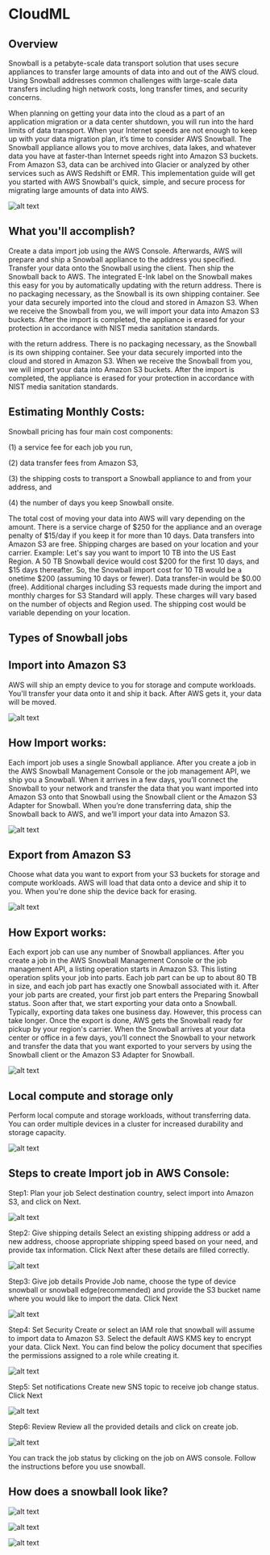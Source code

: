 # CloudML
##	Overview

Snowball is a petabyte-scale data transport solution that uses secure appliances to transfer large amounts of data into and out of the AWS cloud. Using Snowball addresses common challenges with large-scale data transfers including high network costs, long transfer times, and security concerns.

When planning on getting your data into the cloud as a part of an application migration or a data center shutdown, you will run into the hard limits of data transport. When your Internet speeds are not enough to keep up with your data migration plan, it’s time to consider AWS Snowball. The Snowball appliance allows you to move archives, data lakes, and whatever data you have at faster-than Internet speeds right into Amazon S3 buckets. From Amazon S3, data can be archived into Glacier or analyzed by other services such as AWS Redshift or EMR. This implementation guide will get you started with AWS Snowball's quick, simple, and secure process for migrating large amounts of data into AWS.

![alt text](https://github.com/Nitink-aws/CloudML/blob/master/Image/Architecture.png)
  
## What you'll accomplish?

Create a data import job using the AWS Console. Afterwards, AWS will prepare and ship a Snowball appliance to the address you specified.
Transfer your data onto the Snowball using the client. Then ship the Snowball back to AWS. The integrated E-Ink label on the Snowball makes this easy for you by automatically updating with the return address. There is no packaging necessary, as the Snowball is its own shipping container.
See your data securely imported into the cloud and stored in Amazon S3. When we receive the Snowball from you, we will import your data into Amazon S3 buckets. After the import is completed, the appliance is erased for your protection in accordance with NIST media sanitation standards.

with the return address. There is no packaging necessary, as the Snowball is its own shipping container.
See your data securely imported into the cloud and stored in Amazon S3. When we receive the Snowball from you, we will import your data into Amazon S3 buckets. After the import is completed, the appliance is erased for your protection in accordance with NIST media sanitation standards.

## Estimating Monthly Costs:

Snowball pricing has four main cost components: 

(1) a service fee for each job you run, 

(2) data transfer fees from Amazon S3, 

(3) the shipping costs to transport a Snowball appliance to and from your address, and 

(4) the number of days you keep Snowball onsite.

The total cost of moving your data into AWS will vary depending on the amount. There is a service charge of $250 for the appliance and an overage penalty of $15/day if you keep it for more than 10 days. Data transfers into Amazon S3 are free. Shipping charges are based on your location and your carrier.
Example: Let's say you want to import 10 TB into the US East Region. A 50 TB Snowball device would cost $200 for the first 10 days, and $15 days thereafter. So, the Snowball import cost for 10 TB would be a onetime $200 (assuming 10 days or fewer). Data transfer-in would be $0.00 (free). Additional charges including S3 requests made during the import and monthly charges for S3 Standard will apply. These charges will vary based on the number of objects and Region used. The shipping cost would be variable depending on your location.


##	Types of Snowball jobs
## Import into Amazon S3
AWS will ship an empty device to you for storage and compute workloads. You'll transfer your data onto it and ship it back. After AWS gets it, your data will be moved.

![alt text](https://github.com/Nitink-aws/CloudML/blob/master/Image/Image1.png)

## How Import works:
Each import job uses a single Snowball appliance. After you create a job in the AWS Snowball Management Console or the job management API, we ship you a Snowball. When it arrives in a few days, you’ll connect the Snowball to your network and transfer the data that you want imported into Amazon S3 onto that Snowball using the Snowball client or the Amazon S3 Adapter for Snowball. When you’re done transferring data, ship the Snowball back to AWS, and we’ll import your data into Amazon S3.

![alt text](https://github.com/Nitink-aws/CloudML/blob/master/Image/Image2.png)

## Export from Amazon S3
Choose what data you want to export from your S3 buckets for storage and compute workloads. AWS will load that data onto a device and ship it to you. When you're done ship the device back for erasing.

![alt text](https://github.com/Nitink-aws/CloudML/blob/master/Image/Image3.png)

## How Export works:
Each export job can use any number of Snowball appliances. After you create a job in the AWS Snowball Management Console or the job management API, a listing operation starts in Amazon S3. This listing operation splits your job into parts. Each job part can be up to about 80 TB in size, and each job part has exactly one Snowball associated with it. After your job parts are created, your first job part enters the Preparing Snowball status.
Soon after that, we start exporting your data onto a Snowball. Typically, exporting data takes one business day. However, this process can take longer. Once the export is done, AWS gets the Snowball ready for pickup by your region's carrier. When the Snowball arrives at your data center or office in a few days, you’ll connect the Snowball to your network and transfer the data that you want exported to your servers by using the Snowball client or the Amazon S3 Adapter for Snowball.

![alt text](https://github.com/Nitink-aws/CloudML/blob/master/Image/Image4.png)

## Local compute and storage only
Perform local compute and storage workloads, without transferring data. You can order multiple devices in a cluster for increased durability and storage capacity.

![alt text](https://github.com/Nitink-aws/CloudML/blob/master/Image/Image5.png)

## Steps to create Import job in AWS Console:

Step1: Plan your job
Select destination country, select import into Amazon S3, and click on Next.

![alt text](https://github.com/Nitink-aws/CloudML/blob/master/Image/Image6.png)

Step2: Give shipping details
Select an existing shipping address or add a new address, choose appropriate shipping speed based on your need, and provide tax information. Click Next after these details are filled correctly.

![alt text](https://github.com/Nitink-aws/CloudML/blob/master/Image/Image7.png)

Step3: Give job details
Provide Job name, choose the type of device snowball or snowball edge(recommended) and provide the S3 bucket name where you would like to import the data. Click Next

![alt text](https://github.com/Nitink-aws/CloudML/blob/master/Image/Image8.png)

Step4: Set Security
Create or select an IAM role that snowball will assume to import data to Amazon S3.
Select the default AWS KMS key to encrypt your data. Click Next.
You can find below the policy document that specifies the permissions assigned to a role while creating it.

![alt text](https://github.com/Nitink-aws/CloudML/blob/master/Image/Image9.png)

Step5: Set notifications
Create new SNS topic to receive job change status. Click Next

![alt text](https://github.com/Nitink-aws/CloudML/blob/master/Image/Image10.png)

Step6: Review
Review all the provided details and click on create job.

![alt text](https://github.com/Nitink-aws/CloudML/blob/master/Image/Image11.png)

You can track the job status by clicking on the job on AWS console. Follow the instructions before you use snowball.

## How does a snowball look like?


![alt text](https://github.com/Nitink-aws/CloudML/blob/master/Image/Image12.png)


![alt text](https://github.com/Nitink-aws/CloudML/blob/master/Image/Image13.png)


![alt text](https://github.com/Nitink-aws/CloudML/blob/master/Image/Image14.png)
